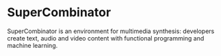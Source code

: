# SuperCombinator
SuperCombinator is an environment for multimedia synthesis: developers
create text, audio and video content with functional programming and
machine learning.
